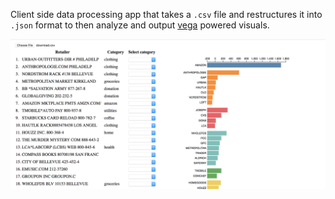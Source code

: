 Client side data processing app that takes a `.csv` file and restructures it into `.json` format to then analyze and output [vega](https://vega.github.io/vega/examples/) powered visuals.


![screenshot](./public/img/screen-shot.png)
